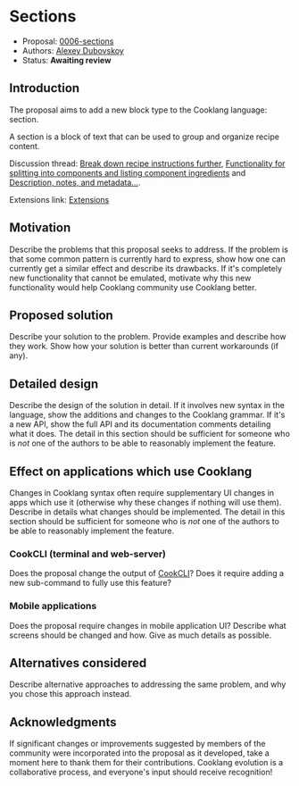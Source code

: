 # Sections

* Proposal: [0006-sections](0006-sections.md)
* Authors: [Alexey Dubovskoy](https://github.com/dubadub)
* Status: **Awaiting review**


## Introduction

The proposal aims to add a new block type to the Cooklang language: section.

A section is a block of text that can be used to group and organize recipe content.

Discussion thread: [Break down recipe instructions further](https://github.com/cooklang/spec/discussions/59), [Functionality for splitting into components and listing component ingredients](https://github.com/cooklang/spec/discussions/72) and [Description, notes, and metadata...](https://github.com/cooklang/spec/discussions/46).

Extensions link: [Extensions](https://github.com/cooklang/cooklang-rs/blob/main/extensions.md#section-block)

## Motivation

Describe the problems that this proposal seeks to address. If the
problem is that some common pattern is currently hard to express, show
how one can currently get a similar effect and describe its
drawbacks. If it's completely new functionality that cannot be
emulated, motivate why this new functionality would help Cooklang community
use Cooklang better.

## Proposed solution

Describe your solution to the problem. Provide examples and describe
how they work. Show how your solution is better than current
workarounds (if any).

## Detailed design

Describe the design of the solution in detail. If it involves new
syntax in the language, show the additions and changes to the Cooklang
grammar. If it's a new API, show the full API and its documentation
comments detailing what it does. The detail in this section should be
sufficient for someone who is *not* one of the authors to be able to
reasonably implement the feature.

## Effect on applications which use Cooklang

Changes in Cooklang syntax often require supplementary UI changes in
apps which use it (otherwise why these changes if nothing will
use them). Describe in details what changes should be implemented.
The detail in this section should be sufficient for someone
who is *not* one of the authors to be able to reasonably implement
the feature.

### CookCLI (terminal and web-server)

Does the proposal change the output of
[CookCLI](https://github.com/cooklang/CookCLI)? Does it require adding
a new sub-command to fully use this feature?

### Mobile applications

Does the proposal require changes in mobile application UI? Describe
what screens should be changed and how. Give as much details as
possible.

## Alternatives considered

Describe alternative approaches to addressing the same problem, and
why you chose this approach instead.

## Acknowledgments

If significant changes or improvements suggested by members of the
community were incorporated into the proposal as it developed, take a
moment here to thank them for their contributions. Cooklang evolution is a
collaborative process, and everyone's input should receive recognition!
